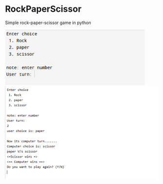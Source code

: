 # RockPaperScissor
Simple rock-paper-scissor game in python


![This is an image](https://github.com/Coder-Rushabh/RockPaperScissor/blob/main/RPS1.PNG)
![This is an image](https://github.com/Coder-Rushabh/RockPaperScissor/blob/main/RPS2.PNG)
